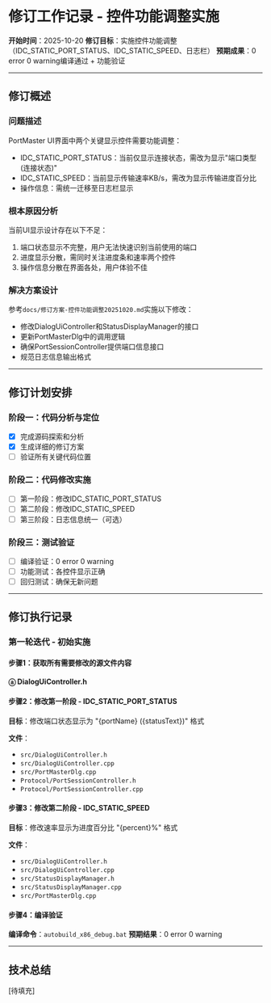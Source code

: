 ﻿# 修订工作记录 - 控件功能调整实施

**开始时间**：2025-10-20
**修订目标**：实施控件功能调整（IDC_STATIC_PORT_STATUS、IDC_STATIC_SPEED、日志栏）
**预期成果**：0 error 0 warning编译通过 + 功能验证

---

## 修订概述

### 问题描述
PortMaster UI界面中两个关键显示控件需要功能调整：
- IDC_STATIC_PORT_STATUS：当前仅显示连接状态，需改为显示"端口类型(连接状态)"
- IDC_STATIC_SPEED：当前显示传输速率KB/s，需改为显示传输进度百分比
- 操作信息：需统一迁移至日志栏显示

### 根本原因分析
当前UI显示设计存在以下不足：
1. 端口状态显示不完整，用户无法快速识别当前使用的端口
2. 进度显示分散，需同时关注进度条和速率两个控件
3. 操作信息分散在界面各处，用户体验不佳

### 解决方案设计
参考`docs/修订方案-控件功能调整20251020.md`实施以下修改：
- 修改DialogUiController和StatusDisplayManager的接口
- 更新PortMasterDlg中的调用逻辑
- 确保PortSessionController提供端口信息接口
- 规范日志信息输出格式

---

## 修订计划安排

### 阶段一：代码分析与定位
- [x] 完成源码探索和分析
- [x] 生成详细的修订方案
- [ ] 验证所有关键代码位置

### 阶段二：代码修改实施
- [ ] 第一阶段：修改IDC_STATIC_PORT_STATUS
- [ ] 第二阶段：修改IDC_STATIC_SPEED
- [ ] 第三阶段：日志信息统一（可选）

### 阶段三：测试验证
- [ ] 编译验证：0 error 0 warning
- [ ] 功能测试：各控件显示正确
- [ ] 回归测试：确保无新问题

---

## 修订执行记录

### 第一轮迭代 - 初始实施

#### 步骤1：获取所有需要修改的源文件内容

**ⓐ DialogUiController.h**

#### 步骤2：修改第一阶段 - IDC_STATIC_PORT_STATUS

**目标**：修改端口状态显示为 "{portName} ({statusText})" 格式

**文件**：
- `src/DialogUiController.h`
- `src/DialogUiController.cpp`
- `src/PortMasterDlg.cpp`
- `Protocol/PortSessionController.h`
- `Protocol/PortSessionController.cpp`

#### 步骤3：修改第二阶段 - IDC_STATIC_SPEED

**目标**：修改速率显示为进度百分比 "{percent}%" 格式

**文件**：
- `src/DialogUiController.h`
- `src/DialogUiController.cpp`
- `src/StatusDisplayManager.h`
- `src/StatusDisplayManager.cpp`
- `src/PortMasterDlg.cpp`

#### 步骤4：编译验证

**编译命令**：`autobuild_x86_debug.bat`
**预期结果**：0 error 0 warning

---

## 技术总结

[待填充]


